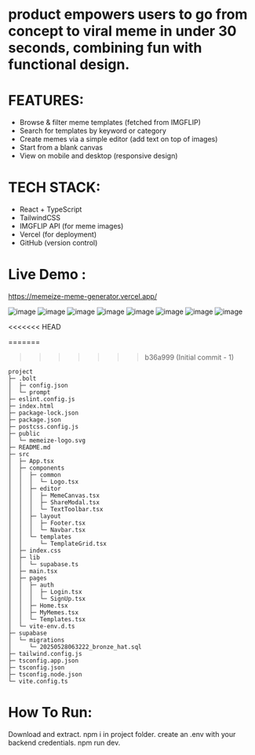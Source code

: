 # product empowers users to go from concept to viral meme in under 30 seconds, combining fun with functional design.
# FEATURES:
- Browse & filter meme templates (fetched from IMGFLIP)
- Search for templates by keyword or category
- Create memes via a simple editor (add text on top of images)
- Start from a blank canvas
- View on mobile and desktop (responsive design)

# TECH STACK:
- React + TypeScript
- TailwindCSS
- IMGFLIP API (for meme images)
- Vercel (for deployment)
- GitHub (version control)

# Live Demo : 
https://memeize-meme-generator.vercel.app/

![image](https://github.com/user-attachments/assets/9f62bc64-fc52-48f3-845b-c97493d51d7e)
![image](https://github.com/user-attachments/assets/af63f3cc-6ecd-4911-81aa-353ce1294f42)
![image](https://github.com/user-attachments/assets/8ff7ec78-d8f4-4a93-82d1-1f2594555088)
![image](https://github.com/user-attachments/assets/45ae2e1b-a705-4fd0-a10f-d40301be2ebc)
![image](https://github.com/user-attachments/assets/2aa7048b-62fa-42ff-ad29-7bcf530328e8)
![image](https://github.com/user-attachments/assets/6bf15c50-b345-460f-9d11-94d906773308)
![image](https://github.com/user-attachments/assets/64a5c637-0ed8-4474-98b7-ce68be219c0b)
![image](https://github.com/user-attachments/assets/89bc1477-0ac3-487d-af3e-91550402cabd)

<<<<<<< HEAD

=======
>>>>>>> b36a999 (Initial commit - 1)
```
project
├─ .bolt
│  ├─ config.json
│  └─ prompt
├─ eslint.config.js
├─ index.html
├─ package-lock.json
├─ package.json
├─ postcss.config.js
├─ public
│  └─ memeize-logo.svg
├─ README.md
├─ src
│  ├─ App.tsx
│  ├─ components
│  │  ├─ common
│  │  │  └─ Logo.tsx
│  │  ├─ editor
│  │  │  ├─ MemeCanvas.tsx
│  │  │  ├─ ShareModal.tsx
│  │  │  └─ TextToolbar.tsx
│  │  ├─ layout
│  │  │  ├─ Footer.tsx
│  │  │  └─ Navbar.tsx
│  │  └─ templates
│  │     └─ TemplateGrid.tsx
│  ├─ index.css
│  ├─ lib
│  │  └─ supabase.ts
│  ├─ main.tsx
│  ├─ pages
│  │  ├─ auth
│  │  │  ├─ Login.tsx
│  │  │  └─ SignUp.tsx
│  │  ├─ Home.tsx
│  │  ├─ MyMemes.tsx
│  │  └─ Templates.tsx
│  └─ vite-env.d.ts
├─ supabase
│  └─ migrations
│     └─ 20250528063222_bronze_hat.sql
├─ tailwind.config.js
├─ tsconfig.app.json
├─ tsconfig.json
├─ tsconfig.node.json
└─ vite.config.ts

```

# How To Run:
Download and extract.
npm i in project folder.
create an .env with your backend credentials.
npm run dev.

